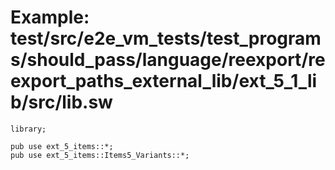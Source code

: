# Example: test/src/e2e_vm_tests/test_programs/should_pass/language/reexport/reexport_paths_external_lib/ext_5_1_lib/src/lib.sw

```sway
library;

pub use ext_5_items::*;
pub use ext_5_items::Items5_Variants::*;

```
